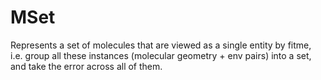 MSet
====

Represents a set of molecules that are viewed as a single entity by fitme, i.e. group all these instances (molecular geometry + env pairs) into a set, and take the error across all of them.
